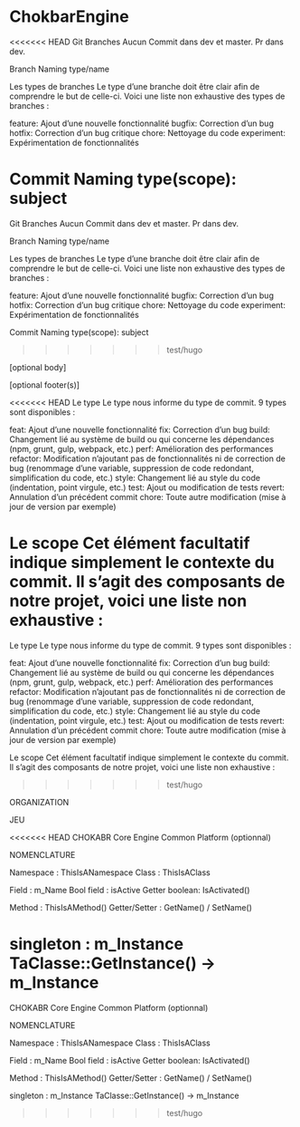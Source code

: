 # ChokbarEngine

<<<<<<< HEAD
Git Branches Aucun Commit dans dev et master. Pr dans dev.

Branch Naming type/name

Les types de branches Le type d’une branche doit être clair afin de comprendre le but de celle-ci. Voici une liste non exhaustive des types de branches :

feature: Ajout d’une nouvelle fonctionnalité bugfix: Correction d’un bug hotfix: Correction d’un bug critique chore: Nettoyage du code experiment: Expérimentation de fonctionnalités

Commit Naming type(scope): subject
=======
Git Branches
Aucun Commit dans dev et master. Pr dans dev.

Branch Naming
type/name

Les types de branches
Le type d’une branche doit être clair afin de comprendre le but de celle-ci. Voici une liste non exhaustive des types de branches :

feature: Ajout d’une nouvelle fonctionnalité
bugfix: Correction d’un bug
hotfix: Correction d’un bug critique
chore: Nettoyage du code
experiment: Expérimentation de fonctionnalités

Commit Naming
type(scope): subject
>>>>>>> test/hugo

[optional body]

[optional footer(s)]

<<<<<<< HEAD
Le type Le type nous informe du type de commit. 9 types sont disponibles :

feat: Ajout d’une nouvelle fonctionnalité fix: Correction d’un bug build: Changement lié au système de build ou qui concerne les dépendances (npm, grunt, gulp, webpack, etc.) perf: Amélioration des performances refactor: Modification n’ajoutant pas de fonctionnalités ni de correction de bug (renommage d’une variable, suppression de code redondant, simplification du code, etc.) style: Changement lié au style du code (indentation, point virgule, etc.) test: Ajout ou modification de tests revert: Annulation d’un précédent commit chore: Toute autre modification (mise à jour de version par exemple)

Le scope Cet élément facultatif indique simplement le contexte du commit. Il s’agit des composants de notre projet, voici une liste non exhaustive :
=======
Le type
Le type nous informe du type de commit. 9 types sont disponibles :

feat: Ajout d’une nouvelle fonctionnalité
fix: Correction d’un bug
build: Changement lié au système de build ou qui concerne les dépendances (npm, grunt, gulp, webpack, etc.)
perf: Amélioration des performances
refactor: Modification n’ajoutant pas de fonctionnalités ni de correction de bug (renommage d’une variable, suppression de code redondant, simplification du code, etc.)
style: Changement lié au style du code (indentation, point virgule, etc.)
test: Ajout ou modification de tests
revert: Annulation d’un précédent commit
chore: Toute autre modification (mise à jour de version par exemple)

Le scope
Cet élément facultatif indique simplement le contexte du commit. Il s’agit des composants de notre projet, voici une liste non exhaustive :
>>>>>>> test/hugo

ORGANIZATION

JEU

<<<<<<< HEAD
CHOKABR Core Engine Common Platform (optionnal)

NOMENCLATURE

Namespace : ThisIsANamespace Class : ThisIsAClass

Field : m_Name Bool field : isActive Getter boolean: IsActivated()

Method : ThisIsAMethod() Getter/Setter : GetName() / SetName()

singleton : m_Instance TaClasse::GetInstance() -> m_Instance
=======

CHOKABR
  Core
  Engine
  Common
  Platform (optionnal)
  


NOMENCLATURE

Namespace     : ThisIsANamespace
Class         : ThisIsAClass

Field         : m_Name
Bool field    : isActive
Getter boolean: IsActivated()  

Method        : ThisIsAMethod()
Getter/Setter : GetName() / SetName()

singleton     : m_Instance
TaClasse::GetInstance() -> m_Instance




>>>>>>> test/hugo
